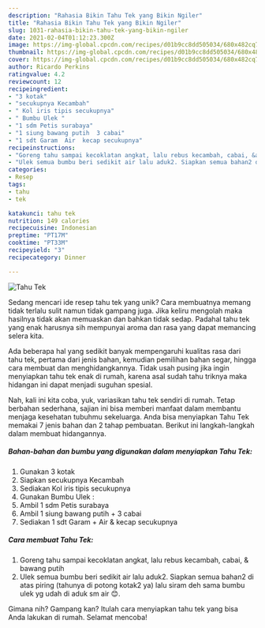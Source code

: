 ```yaml
---
description: "Rahasia Bikin Tahu Tek yang Bikin Ngiler"
title: "Rahasia Bikin Tahu Tek yang Bikin Ngiler"
slug: 1031-rahasia-bikin-tahu-tek-yang-bikin-ngiler
date: 2021-02-04T01:12:23.300Z
image: https://img-global.cpcdn.com/recipes/d01b9cc8dd505034/680x482cq70/tahu-tek-foto-resep-utama.jpg
thumbnail: https://img-global.cpcdn.com/recipes/d01b9cc8dd505034/680x482cq70/tahu-tek-foto-resep-utama.jpg
cover: https://img-global.cpcdn.com/recipes/d01b9cc8dd505034/680x482cq70/tahu-tek-foto-resep-utama.jpg
author: Ricardo Perkins
ratingvalue: 4.2
reviewcount: 12
recipeingredient:
- "3 kotak"
- "secukupnya Kecambah"
- " Kol iris tipis secukupnya"
- " Bumbu Ulek "
- "1 sdm Petis surabaya"
- "1 siung bawang putih  3 cabai"
- "1 sdt Garam  Air  kecap secukupnya"
recipeinstructions:
- "Goreng tahu sampai kecoklatan angkat, lalu rebus kecambah, cabai, &amp; bawang putih"
- "Ulek semua bumbu beri sedikit air lalu aduk2. Siapkan semua bahan2 di atas piring (tahunya di potong kotak2 ya) lalu siram deh sama bumbu ulek yg udah di aduk sm air 😊."
categories:
- Resep
tags:
- tahu
- tek

katakunci: tahu tek 
nutrition: 149 calories
recipecuisine: Indonesian
preptime: "PT17M"
cooktime: "PT33M"
recipeyield: "3"
recipecategory: Dinner

---
```



![Tahu Tek](https://img-global.cpcdn.com/recipes/d01b9cc8dd505034/680x482cq70/tahu-tek-foto-resep-utama.jpg)

Sedang mencari ide resep tahu tek yang unik? Cara membuatnya memang tidak terlalu sulit namun tidak gampang juga. Jika keliru mengolah maka hasilnya tidak akan memuaskan dan bahkan tidak sedap. Padahal tahu tek yang enak harusnya sih mempunyai aroma dan rasa yang dapat memancing selera kita.

Ada beberapa hal yang sedikit banyak mempengaruhi kualitas rasa dari tahu tek, pertama dari jenis bahan, kemudian pemilihan bahan segar, hingga cara membuat dan menghidangkannya. Tidak usah pusing jika ingin menyiapkan tahu tek enak di rumah, karena asal sudah tahu triknya maka hidangan ini dapat menjadi suguhan spesial.




Nah, kali ini kita coba, yuk, variasikan tahu tek sendiri di rumah. Tetap berbahan sederhana, sajian ini bisa memberi manfaat dalam membantu menjaga kesehatan tubuhmu sekeluarga. Anda bisa menyiapkan Tahu Tek memakai 7 jenis bahan dan 2 tahap pembuatan. Berikut ini langkah-langkah dalam membuat hidangannya.

<!--inarticleads1-->

##### Bahan-bahan dan bumbu yang digunakan dalam menyiapkan Tahu Tek:

1. Gunakan 3 kotak
1. Siapkan secukupnya Kecambah
1. Sediakan  Kol iris tipis secukupnya
1. Gunakan  Bumbu Ulek :
1. Ambil 1 sdm Petis surabaya
1. Ambil 1 siung bawang putih + 3 cabai
1. Sediakan 1 sdt Garam + Air &amp; kecap secukupnya




<!--inarticleads2-->

##### Cara membuat Tahu Tek:

1. Goreng tahu sampai kecoklatan angkat, lalu rebus kecambah, cabai, &amp; bawang putih
1. Ulek semua bumbu beri sedikit air lalu aduk2. Siapkan semua bahan2 di atas piring (tahunya di potong kotak2 ya) lalu siram deh sama bumbu ulek yg udah di aduk sm air 😊.




Gimana nih? Gampang kan? Itulah cara menyiapkan tahu tek yang bisa Anda lakukan di rumah. Selamat mencoba!
